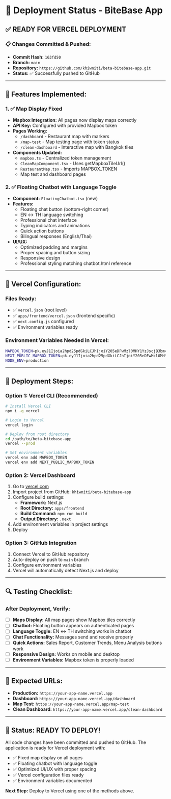 # 🚀 Deployment Status - BiteBase App

## ✅ **READY FOR VERCEL DEPLOYMENT**

### **📋 Changes Committed & Pushed:**
- **Commit Hash:** `163fd50`
- **Branch:** `main`
- **Repository:** `https://github.com/khiwniti/beta-bitebase-app.git`
- **Status:** ✅ Successfully pushed to GitHub

---

## 🎯 **Features Implemented:**

### **1. ✅ Map Display Fixed**
- **Mapbox Integration:** All pages now display maps correctly
- **API Key:** Configured with provided Mapbox token
- **Pages Working:**
  - `/dashboard` - Restaurant map with markers
  - `/map-test` - Map testing page with token status
  - `/clean-dashboard` - Interactive map with Bangkok tiles
- **Components Updated:**
  - `mapbox.ts` - Centralized token management
  - `CleanMapComponent.tsx` - Uses getMapboxTileUrl()
  - `RestaurantMap.tsx` - Imports MAPBOX_TOKEN
  - Map test and dashboard pages

### **2. ✅ Floating Chatbot with Language Toggle**
- **Component:** `FloatingChatbot.tsx` (new)
- **Features:**
  - Floating chat button (bottom-right corner)
  - EN ↔ TH language switching
  - Professional chat interface
  - Typing indicators and animations
  - Quick action buttons
  - Bilingual responses (English/Thai)
- **UI/UX:**
  - Optimized padding and margins
  - Proper spacing and button sizing
  - Responsive design
  - Professional styling matching chatbot.html reference

---

## 🔧 **Vercel Configuration:**

### **Files Ready:**
- ✅ `vercel.json` (root level)
- ✅ `apps/frontend/vercel.json` (frontend specific)
- ✅ `next.config.js` configured
- ✅ Environment variables ready

### **Environment Variables Needed in Vercel:**
```bash
MAPBOX_TOKEN=pk.eyJ1Ijoia2hpd25pdGkiLCJhIjoiY205eDFwMzl0MHY1YzJscjB3bm4xcnh5ZyJ9.ANGVE0tiA9NslBn8ft_9fQ
NEXT_PUBLIC_MAPBOX_TOKEN=pk.eyJ1Ijoia2hpd25pdGkiLCJhIjoiY205eDFwMzl0MHY1YzJscjB3bm4xcnh5ZyJ9.ANGVE0tiA9NslBn8ft_9fQ
NODE_ENV=production
```

---

## 🚀 **Deployment Steps:**

### **Option 1: Vercel CLI (Recommended)**
```bash
# Install Vercel CLI
npm i -g vercel

# Login to Vercel
vercel login

# Deploy from root directory
cd /path/to/beta-bitebase-app
vercel --prod

# Set environment variables
vercel env add MAPBOX_TOKEN
vercel env add NEXT_PUBLIC_MAPBOX_TOKEN
```

### **Option 2: Vercel Dashboard**
1. Go to [vercel.com](https://vercel.com)
2. Import project from GitHub: `khiwniti/beta-bitebase-app`
3. Configure build settings:
   - **Framework:** Next.js
   - **Root Directory:** `apps/frontend`
   - **Build Command:** `npm run build`
   - **Output Directory:** `.next`
4. Add environment variables in project settings
5. Deploy

### **Option 3: GitHub Integration**
1. Connect Vercel to GitHub repository
2. Auto-deploy on push to `main` branch
3. Configure environment variables
4. Vercel will automatically detect Next.js and deploy

---

## 🔍 **Testing Checklist:**

### **After Deployment, Verify:**
- [ ] **Maps Display:** All map pages show Mapbox tiles correctly
- [ ] **Chatbot:** Floating button appears on authenticated pages
- [ ] **Language Toggle:** EN ↔ TH switching works in chatbot
- [ ] **Chat Functionality:** Messages send and receive properly
- [ ] **Quick Actions:** Sales Report, Customer Trends, Menu Analysis buttons work
- [ ] **Responsive Design:** Works on mobile and desktop
- [ ] **Environment Variables:** Mapbox token is properly loaded

---

## 📱 **Expected URLs:**
- **Production:** `https://your-app-name.vercel.app`
- **Dashboard:** `https://your-app-name.vercel.app/dashboard`
- **Map Test:** `https://your-app-name.vercel.app/map-test`
- **Clean Dashboard:** `https://your-app-name.vercel.app/clean-dashboard`

---

## 🎉 **Status: READY TO DEPLOY!**

All code changes have been committed and pushed to GitHub. The application is ready for Vercel deployment with:
- ✅ Fixed map display on all pages
- ✅ Floating chatbot with language toggle
- ✅ Optimized UI/UX with proper spacing
- ✅ Vercel configuration files ready
- ✅ Environment variables documented

**Next Step:** Deploy to Vercel using one of the methods above.